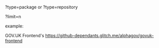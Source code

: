 ?type=package or ?type=repository

?limit=n

example:

GOV.UK Frontend's 
https://github-dependants.glitch.me/alphagov/govuk-frontend